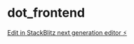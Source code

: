 # dot_frontend

[Edit in StackBlitz next generation editor ⚡️](https://stackblitz.com/~/github.com/ndjathe-ndjathe/dot_frontend)